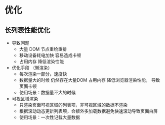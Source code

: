 # 优化

## 长列表性能优化
- 导致问题
    - 大量 DOM 节点重绘重排
    - 移动设备耗电加快 容易造成卡顿
    - 占用内存 降低渲染性能
- 优化手段 （懒渲染）
    - 每次渲染一部分，速度快
    - 数据量大的时候 仍然存在大量DOM 占用内存 降低浏览器渲染性能， 导致页面卡顿
    - 使用场景：数据量不大的时候
- 可视区域渲染
    - 只渲染页面可视区域的列表项，非可视区域的数据不渲染
    - 根据滚动动态更新列表项，会额外多加载数据避免快速滚动导致页面白屏
    - 使用场景：一次性记载大量数据